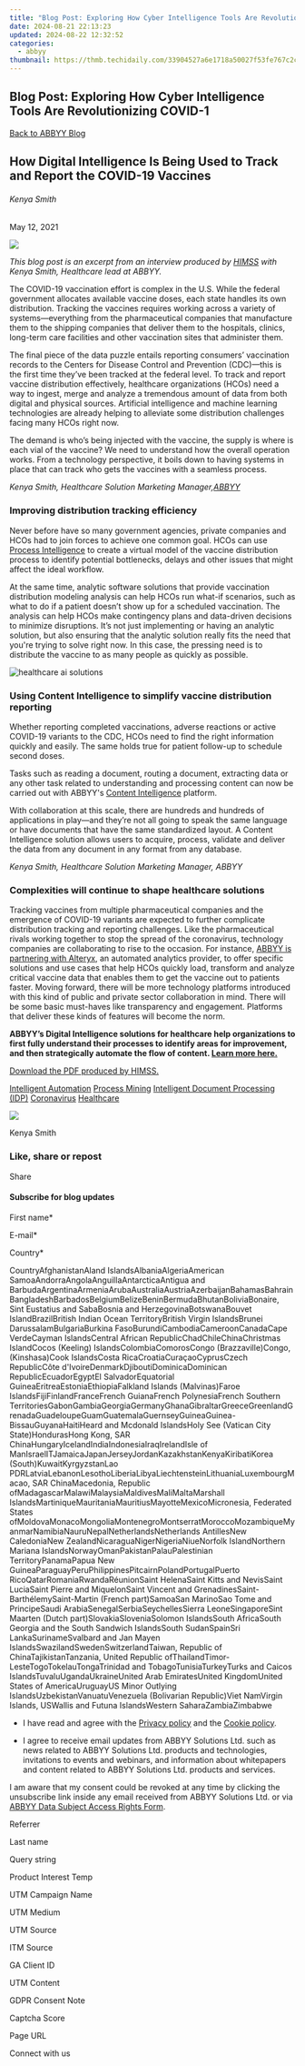 ```yaml
---
title: "Blog Post: Exploring How Cyber Intelligence Tools Are Revolutionizing COVID-1"
date: 2024-08-21 22:13:23
updated: 2024-08-22 12:32:52
categories:
  - abbyy
thumbnail: https://thmb.techidaily.com/33904527a6e1718a50027f53fe767c2c1eedacdbdef4cb5558c43f077a848c48.jpg
---
```


## Blog Post: Exploring How Cyber Intelligence Tools Are Revolutionizing COVID-1

[Back to ABBYY Blog](https://tools.techidaily.com/abbyy/products/)

## How Digital Intelligence Is Being Used to Track and Report the COVID-19 Vaccines

###### Kenya Smith

May 12, 2021

![](https://static1.abbyy.com/abbyycommedia/33507/healthcare-5-new.jpg) 

_This blog post is an excerpt from an interview produced by [HIMSS](https://www.himss.org/) with Kenya Smith, Healthcare lead at ABBYY._

The COVID-19 vaccination effort is complex in the U.S. While the federal government allocates available vaccine doses, each state handles its own distribution. Tracking the vaccines requires working across a variety of systems—everything from the pharmaceutical companies that manufacture them to the shipping companies that deliver them to the hospitals, clinics, long-term care facilities and other vaccination sites that administer them.

The final piece of the data puzzle entails reporting consumers’ vaccination records to the Centers for Disease Control and Prevention (CDC)—this is the first time they’ve been tracked at the federal level. To track and report vaccine distribution effectively, healthcare organizations (HCOs) need a way to ingest, merge and analyze a tremendous amount of data from both digital and physical sources. Artificial intelligence and machine learning technologies are already helping to alleviate some distribution challenges facing many HCOs right now.

The demand is who’s being injected with the vaccine, the supply is where is each vial of the vaccine? We need to understand how the overall operation works. From a technology perspective, it boils down to having systems in place that can track who gets the vaccines with a seamless process.

_Kenya Smith, Healthcare Solution Marketing Manager,[ABBYY](https://tools.techidaily.com/abbyy/products/)_

### Improving distribution tracking efficiency

Never before have so many government agencies, private companies and HCOs had to join forces to achieve one common goal. HCOs can use [Process Intelligence](https://tools.techidaily.com/abbyy/products/) to create a virtual model of the vaccine distribution process to identify potential bottlenecks, delays and other issues that might affect the ideal workflow.

At the same time, analytic software solutions that provide vaccination distribution modeling analysis can help HCOs run what-if scenarios, such as what to do if a patient doesn’t show up for a scheduled vaccination. The analysis can help HCOs make contingency plans and data-driven decisions to minimize disruptions. It’s not just implementing or having an analytic solution, but also ensuring that the analytic solution really fits the need that you're trying to solve right now. In this case, the pressing need is to distribute the vaccine to as many people as quickly as possible.

![healthcare ai solutions](https://static1.abbyy.com/abbyycommedia/32882/healthcare-4.jpg)

### Using Content Intelligence to simplify vaccine distribution reporting

Whether reporting completed vaccinations, adverse reactions or active COVID-19 variants to the CDC, HCOs need to find the right information quickly and easily. The same holds true for patient follow-up to schedule second doses.

Tasks such as reading a document, routing a document, extracting data or any other task related to understanding and processing content can now be carried out with ABBYY's [Content Intelligence](https://tools.techidaily.com/abbyy/products/) platform.

With collaboration at this scale, there are hundreds and hundreds of applications in play—and they’re not all going to speak the same language or have documents that have the same standardized layout. A Content Intelligence solution allows users to acquire, process, validate and deliver the data from any document in any format from any database.

_Kenya Smith, Healthcare Solution Marketing Manager, ABBYY_

### Complexities will continue to shape healthcare solutions

Tracking vaccines from multiple pharmaceutical companies and the emergence of COVID-19 variants are expected to further complicate distribution tracking and reporting challenges. Like the pharmaceutical rivals working together to stop the spread of the coronavirus, technology companies are collaborating to rise to the occasion. For instance, [ABBYY is partnering with Alteryx](https://tools.techidaily.com/abbyy/products/), an automated analytics provider, to offer specific solutions and use cases that help HCOs quickly load, transform and analyze critical vaccine data that enables them to get the vaccine out to patients faster. Moving forward, there will be more technology platforms introduced with this kind of public and private sector collaboration in mind. There will be some basic must-haves like transparency and engagement. Platforms that deliver these kinds of features will become the norm.

**ABBYY’s Digital Intelligence solutions for healthcare help organizations to first fully understand their processes to identify areas for improvement, and then strategically automate the flow of content. [Learn more here.](https://tools.techidaily.com/abbyy/products/)**

[Download the PDF produced by HIMSS.](https://tools.techidaily.com/abbyy/products/)

[Intelligent Automation](https://tools.techidaily.com/abbyy/products/) [Process Mining](https://tools.techidaily.com/abbyy/products/) [Intelligent Document Processing (IDP)](https://www.abbyy.com/blog/intelligent-document-processing-idp/ "Intelligent Document Processing (IDP)") [Coronavirus](https://tools.techidaily.com/abbyy/products/) [Healthcare](https://tools.techidaily.com/abbyy/products/) 

![](https://static4.abbyy.com/abbyycommedia/31997/kenyasmith-198x198.png)

Kenya Smith

### Like, share or repost

Share 

#### Subscribe for blog updates

First name\*

E-mail\*

Сountry\*

СountryAfghanistanAland IslandsAlbaniaAlgeriaAmerican SamoaAndorraAngolaAnguillaAntarcticaAntigua and BarbudaArgentinaArmeniaArubaAustraliaAustriaAzerbaijanBahamasBahrainBangladeshBarbadosBelgiumBelizeBeninBermudaBhutanBoliviaBonaire, Sint Eustatius and SabaBosnia and HerzegovinaBotswanaBouvet IslandBrazilBritish Indian Ocean TerritoryBritish Virgin IslandsBrunei DarussalamBulgariaBurkina FasoBurundiCambodiaCameroonCanadaCape VerdeCayman IslandsCentral African RepublicChadChileChinaChristmas IslandCocos (Keeling) IslandsColombiaComorosCongo (Brazzaville)Congo, (Kinshasa)Cook IslandsCosta RicaCroatiaCuraçaoCyprusCzech RepublicCôte d'IvoireDenmarkDjiboutiDominicaDominican RepublicEcuadorEgyptEl SalvadorEquatorial GuineaEritreaEstoniaEthiopiaFalkland Islands (Malvinas)Faroe IslandsFijiFinlandFranceFrench GuianaFrench PolynesiaFrench Southern TerritoriesGabonGambiaGeorgiaGermanyGhanaGibraltarGreeceGreenlandGrenadaGuadeloupeGuamGuatemalaGuernseyGuineaGuinea-BissauGuyanaHaitiHeard and Mcdonald IslandsHoly See (Vatican City State)HondurasHong Kong, SAR ChinaHungaryIcelandIndiaIndonesiaIraqIrelandIsle of ManIsraelITJamaicaJapanJerseyJordanKazakhstanKenyaKiribatiKorea (South)KuwaitKyrgyzstanLao PDRLatviaLebanonLesothoLiberiaLibyaLiechtensteinLithuaniaLuxembourgMacao, SAR ChinaMacedonia, Republic ofMadagascarMalawiMalaysiaMaldivesMaliMaltaMarshall IslandsMartiniqueMauritaniaMauritiusMayotteMexicoMicronesia, Federated States ofMoldovaMonacoMongoliaMontenegroMontserratMoroccoMozambiqueMyanmarNamibiaNauruNepalNetherlandsNetherlands AntillesNew CaledoniaNew ZealandNicaraguaNigerNigeriaNiueNorfolk IslandNorthern Mariana IslandsNorwayOmanPakistanPalauPalestinian TerritoryPanamaPapua New GuineaParaguayPeruPhilippinesPitcairnPolandPortugalPuerto RicoQatarRomaniaRwandaRéunionSaint HelenaSaint Kitts and NevisSaint LuciaSaint Pierre and MiquelonSaint Vincent and GrenadinesSaint-BarthélemySaint-Martin (French part)SamoaSan MarinoSao Tome and PrincipeSaudi ArabiaSenegalSerbiaSeychellesSierra LeoneSingaporeSint Maarten (Dutch part)SlovakiaSloveniaSolomon IslandsSouth AfricaSouth Georgia and the South Sandwich IslandsSouth SudanSpainSri LankaSurinameSvalbard and Jan Mayen IslandsSwazilandSwedenSwitzerlandTaiwan, Republic of ChinaTajikistanTanzania, United Republic ofThailandTimor-LesteTogoTokelauTongaTrinidad and TobagoTunisiaTurkeyTurks and Caicos IslandsTuvaluUgandaUkraineUnited Arab EmiratesUnited KingdomUnited States of AmericaUruguayUS Minor Outlying IslandsUzbekistanVanuatuVenezuela (Bolivarian Republic)Viet NamVirgin Islands, USWallis and Futuna IslandsWestern SaharaZambiaZimbabwe

* I have read and agree with the [Privacy policy](https://tools.techidaily.com/abbyy/products/) and the [Cookie policy](https://tools.techidaily.com/abbyy/products/).

* I agree to receive email updates from ABBYY Solutions Ltd. such as news related to ABBYY Solutions Ltd. products and technologies, invitations to events and webinars, and information about whitepapers and content related to ABBYY Solutions Ltd. products and services.  
    
I am aware that my consent could be revoked at any time by clicking the unsubscribe link inside any email received from ABBYY Solutions Ltd. or via [ABBYY Data Subject Access Rights Form](https://tools.techidaily.com/abbyy/products/).

Referrer

Last name

Query string

Product Interest Temp

UTM Campaign Name

UTM Medium

UTM Source

ITM Source

GA Client ID

UTM Content

GDPR Consent Note

Captcha Score

Page URL

Connect with us

<ins class="adsbygoogle"
     style="display:block"
     data-ad-format="autorelaxed"
     data-ad-client="ca-pub-7571918770474297"
     data-ad-slot="1223367746"></ins>



<ins class="adsbygoogle"
     style="display:block"
     data-ad-client="ca-pub-7571918770474297"
     data-ad-slot="8358498916"
     data-ad-format="auto"
     data-full-width-responsive="true"></ins>

